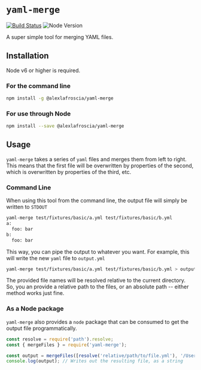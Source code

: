 # `yaml-merge`

[![Build Status](https://travis-ci.org/alexlafroscia/yaml-merge.svg?branch=master)](https://travis-ci.org/alexlafroscia/yaml-merge)
![Node Version](https://img.shields.io/badge/node-6.7.0+-green.svg)

A super simple tool for merging YAML files.

## Installation

Node v6 or higher is required.

### For the command line

```bash
npm install -g @alexlafroscia/yaml-merge
```

### For use through Node

```bash
npm install --save @alexlafroscia/yaml-merge
```

## Usage

`yaml-merge` takes a series of `yaml` files and merges them from left to right.  This means that the first file will be overwritten by properties of the second, which is overwritten by properties of the third, etc.

### Command Line

When using this tool from the command line, the output file will simply be written to `STDOUT`

```bash
yaml-merge test/fixtures/basic/a.yml test/fixtures/basic/b.yml
a:
  foo: bar
b:
  foo: bar
```

This way, you can pipe the output to whatever you want. For example, this will write the new `yaml` file to `output.yml`

```bash
yaml-merge test/fixtures/basic/a.yml test/fixtures/basic/b.yml > output.yml
```

The provided file names will be resolved relative to the current directory. So, you an provide a relative path to the files, or an absolute path -- either method works just fine.

### As a Node package

`yaml-merge` also provides a `node` package that can be consumed to get the output file programmatically.

```javascript
const resolve = require('path').resolve;
const { mergeFiles } = require('yaml-merge');

const output = mergeFiles([resolve('relative/path/to/file.yml'), '/Users/you/some/other/file.yml']);
console.log(output); // Writes out the resulting file, as a string
```
